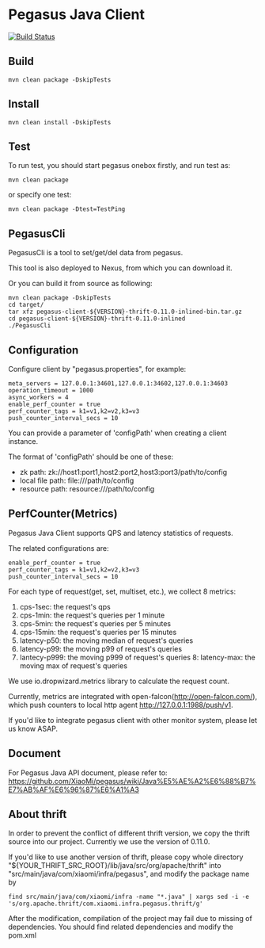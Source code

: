 # Pegasus Java Client

[![Build Status](https://travis-ci.org/XiaoMi/pegasus-java-client.svg?branch=thrift-0.11.0-inlined)](https://travis-ci.org/XiaoMi/pegasus-java-client)

## Build

```
mvn clean package -DskipTests
```

## Install

```
mvn clean install -DskipTests
```

## Test

To run test, you should start pegasus onebox firstly, and run test as:

```
mvn clean package
```

or specify one test:

```
mvn clean package -Dtest=TestPing
```

## PegasusCli

PegasusCli is a tool to set/get/del data from pegasus.

This tool is also deployed to Nexus, from which you can download it.

Or you can build it from source as following:

```
mvn clean package -DskipTests
cd target/
tar xfz pegasus-client-${VERSION}-thrift-0.11.0-inlined-bin.tar.gz
cd pegasus-client-${VERSION}-thrift-0.11.0-inlined
./PegasusCli
```

## Configuration

Configure client by "pegasus.properties", for example:

```
meta_servers = 127.0.0.1:34601,127.0.0.1:34602,127.0.0.1:34603
operation_timeout = 1000
async_workers = 4
enable_perf_counter = true
perf_counter_tags = k1=v1,k2=v2,k3=v3
push_counter_interval_secs = 10
```

You can provide a parameter of 'configPath' when creating a client instance.

The format of 'configPath' should be one of these:
* zk path: zk://host1:port1,host2:port2,host3:port3/path/to/config
* local file path: file:///path/to/config
* resource path: resource:///path/to/config

## PerfCounter(Metrics)

Pegasus Java Client supports QPS and latency statistics of requests.

The related configurations are:

```
enable_perf_counter = true
perf_counter_tags = k1=v1,k2=v2,k3=v3
push_counter_interval_secs = 10
```

For each type of request(get, set, multiset, etc.), we collect 8 metrics:
1. cps-1sec: the request's qps
2. cps-1min: the request's queries per 1 minute
3. cps-5min: the request's queries per 5 minutes
4. cps-15min: the request's queries per 15 minutes
5. latency-p50: the moving median of request's queries
6. latency-p99: the moving p99 of request's queries
7. lantecy-p999: the moving p999 of request's queries
8: latency-max: the moving max of request's queries

We use io.dropwizard.metrics library to calculate the request count.

Currently, metrics are integrated with open-falcon(http://open-falcon.com/), 
which push counters to local http agent http://127.0.0.1:1988/push/v1. 

If you'd like to integrate pegasus client with other monitor system, please let us know ASAP.

## Document

For Pegasus Java API document, please refer to: https://github.com/XiaoMi/pegasus/wiki/Java%E5%AE%A2%E6%88%B7%E7%AB%AF%E6%96%87%E6%A1%A3

## About thrift

In order to prevent the conflict of different thrift version, we copy the thrift source into our project. Currently we use 
the version of 0.11.0. 

If you'd like to use another version of thrift, please copy whole directory
"${YOUR\_THRIFT\_SRC\_ROOT}/lib/java/src/org/apache/thrift" into "src/main/java/com/xiaomi/infra/pegasus", and modify the package name by

`
find src/main/java/com/xiaomi/infra -name "*.java" | xargs sed -i -e 's/org.apache.thrift/com.xiaomi.infra.pegasus.thrift/g'
`

After the modification, compilation of the project may fail due to missing of dependencies. 
You should find related dependencies and modify the pom.xml

